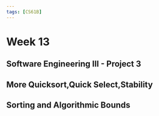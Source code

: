 ```yaml
---
tags: [CS61B]
---
```

# Week 13

## Software Engineering III - Project 3

## More Quicksort,Quick Select,Stability

## Sorting and Algorithmic Bounds